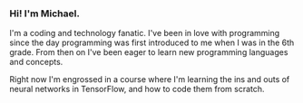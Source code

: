 ### Hi! I'm Michael.
I'm a coding and technology fanatic. I've been in love with programming since the day programming was first introduced to me when I was in the 6th grade. From then on I've been eager to learn new programming languages and concepts.

Right now I'm engrossed in a course where I'm learning the ins and outs of neural networks in TensorFlow, and how to code them from scratch.
<!---
mcodepreneur/mcodepreneur is a ✨ special ✨ repository because its `README.md` (this file) appears on your GitHub profile.
You can click the Preview link to take a look at your changes.
--->
